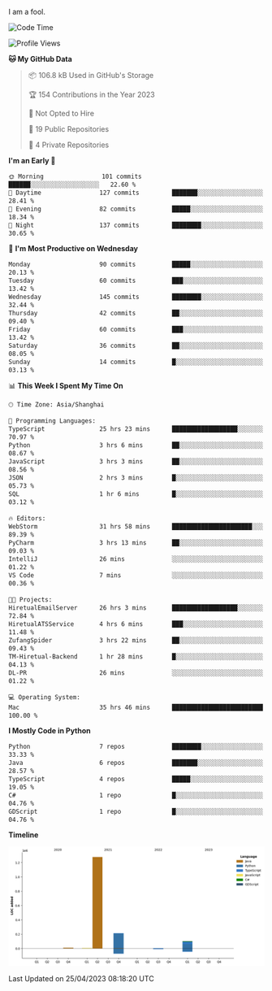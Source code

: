 I am a fool.

<!--START_SECTION:waka-->
![Code Time](http://img.shields.io/badge/Code%20Time-355%20hrs%2045%20mins-blue)

![Profile Views](http://img.shields.io/badge/Profile%20Views-6-blue)

**🐱 My GitHub Data** 

> 📦 106.8 kB Used in GitHub's Storage 
 > 
> 🏆 154 Contributions in the Year 2023
 > 
> 🚫 Not Opted to Hire
 > 
> 📜 19 Public Repositories 
 > 
> 🔑 4 Private Repositories 
 > 
**I'm an Early 🐤** 

```text
🌞 Morning                101 commits         ██████░░░░░░░░░░░░░░░░░░░   22.60 % 
🌆 Daytime                127 commits         ███████░░░░░░░░░░░░░░░░░░   28.41 % 
🌃 Evening                82 commits          █████░░░░░░░░░░░░░░░░░░░░   18.34 % 
🌙 Night                  137 commits         ████████░░░░░░░░░░░░░░░░░   30.65 % 
```
📅 **I'm Most Productive on Wednesday** 

```text
Monday                   90 commits          █████░░░░░░░░░░░░░░░░░░░░   20.13 % 
Tuesday                  60 commits          ███░░░░░░░░░░░░░░░░░░░░░░   13.42 % 
Wednesday                145 commits         ████████░░░░░░░░░░░░░░░░░   32.44 % 
Thursday                 42 commits          ██░░░░░░░░░░░░░░░░░░░░░░░   09.40 % 
Friday                   60 commits          ███░░░░░░░░░░░░░░░░░░░░░░   13.42 % 
Saturday                 36 commits          ██░░░░░░░░░░░░░░░░░░░░░░░   08.05 % 
Sunday                   14 commits          █░░░░░░░░░░░░░░░░░░░░░░░░   03.13 % 
```


📊 **This Week I Spent My Time On** 

```text
🕑︎ Time Zone: Asia/Shanghai

💬 Programming Languages: 
TypeScript               25 hrs 23 mins      ██████████████████░░░░░░░   70.97 % 
Python                   3 hrs 6 mins        ██░░░░░░░░░░░░░░░░░░░░░░░   08.67 % 
JavaScript               3 hrs 3 mins        ██░░░░░░░░░░░░░░░░░░░░░░░   08.56 % 
JSON                     2 hrs 3 mins        █░░░░░░░░░░░░░░░░░░░░░░░░   05.73 % 
SQL                      1 hr 6 mins         █░░░░░░░░░░░░░░░░░░░░░░░░   03.12 % 

🔥 Editors: 
WebStorm                 31 hrs 58 mins      ██████████████████████░░░   89.39 % 
PyCharm                  3 hrs 13 mins       ██░░░░░░░░░░░░░░░░░░░░░░░   09.03 % 
IntelliJ                 26 mins             ░░░░░░░░░░░░░░░░░░░░░░░░░   01.22 % 
VS Code                  7 mins              ░░░░░░░░░░░░░░░░░░░░░░░░░   00.36 % 

🐱‍💻 Projects: 
HiretualEmailServer      26 hrs 3 mins       ██████████████████░░░░░░░   72.84 % 
HiretualATSService       4 hrs 6 mins        ███░░░░░░░░░░░░░░░░░░░░░░   11.48 % 
ZufangSpider             3 hrs 22 mins       ██░░░░░░░░░░░░░░░░░░░░░░░   09.43 % 
TM-Hiretual-Backend      1 hr 28 mins        █░░░░░░░░░░░░░░░░░░░░░░░░   04.13 % 
DL-PR                    26 mins             ░░░░░░░░░░░░░░░░░░░░░░░░░   01.22 % 

💻 Operating System: 
Mac                      35 hrs 46 mins      █████████████████████████   100.00 % 
```

**I Mostly Code in Python** 

```text
Python                   7 repos             ████████░░░░░░░░░░░░░░░░░   33.33 % 
Java                     6 repos             ███████░░░░░░░░░░░░░░░░░░   28.57 % 
TypeScript               4 repos             █████░░░░░░░░░░░░░░░░░░░░   19.05 % 
C#                       1 repo              █░░░░░░░░░░░░░░░░░░░░░░░░   04.76 % 
GDScript                 1 repo              █░░░░░░░░░░░░░░░░░░░░░░░░   04.76 % 
```



**Timeline**

![Lines of Code chart](https://raw.githubusercontent.com/VeejaLiu/VeejaLiu/master/assets/bar_graph.png)


 Last Updated on 25/04/2023 08:18:20 UTC
<!--END_SECTION:waka-->

